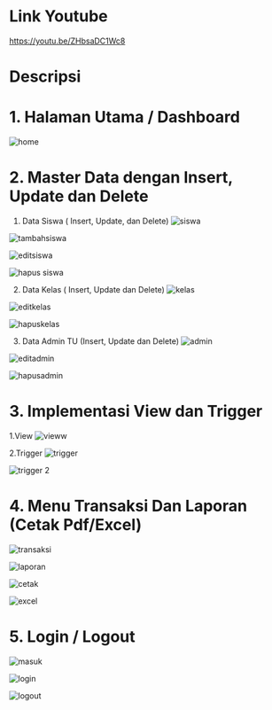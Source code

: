 # Link Youtube
https://youtu.be/ZHbsaDC1Wc8


# Descripsi
# 1. Halaman Utama / Dashboard
![home](https://user-images.githubusercontent.com/45707169/152665792-2df9794e-d601-461a-a416-4bb722615d4a.png)

# 2. Master Data dengan Insert, Update dan Delete
1. Data Siswa ( Insert, Update, dan Delete)
![siswa](https://user-images.githubusercontent.com/45707169/152665817-d5de6884-6a57-489e-8db7-7a4a2cb8ea0c.png)

![tambahsiswa](https://user-images.githubusercontent.com/45707169/152665831-b9c88ce2-e19f-4bdc-984e-689fd55986ef.png)

![editsiswa](https://user-images.githubusercontent.com/45707169/152665835-7c581af3-e3e7-4362-b504-d1837d9a0e76.png)

![hapus siswa](https://user-images.githubusercontent.com/45707169/152665840-79c9dcc0-df42-4a91-af4a-8d285fc14f6b.png)

2. Data Kelas ( Insert, Update dan Delete)
![kelas](https://user-images.githubusercontent.com/45707169/152665857-d1729ea5-929b-4a40-a9d3-70020799df0e.png)

![editkelas](https://user-images.githubusercontent.com/45707169/152665859-3f03ebac-9c4d-40c7-9586-fdd57d85a4c7.png)

![hapuskelas](https://user-images.githubusercontent.com/45707169/152665862-1e8ba074-efde-436c-9436-c3d76f2cbc30.png)

3. Data Admin TU (Insert, Update dan Delete)
![admin](https://user-images.githubusercontent.com/45707169/152665881-16e0fc69-e750-475d-9e70-44c36d89aa93.png)

![editadmin](https://user-images.githubusercontent.com/45707169/152665883-26e80668-1746-4a0b-8bb5-7a543b761e4f.png)

![hapusadmin](https://user-images.githubusercontent.com/45707169/152665887-d367a294-26a4-4f40-9d3d-e4ddcfe48f27.png)

# 3. Implementasi View dan Trigger
1.View
![vieww](https://user-images.githubusercontent.com/45707169/152665920-33538f6a-7163-4a27-a032-eff33885e070.png)

2.Trigger
![trigger](https://user-images.githubusercontent.com/45707169/152665936-b9f9ab00-40e4-404f-8560-d5696285d1cb.png)

![trigger 2](https://user-images.githubusercontent.com/45707169/152665937-d1b58980-e7dd-41d5-a3cb-f5f411142b0d.png)

# 4. Menu Transaksi Dan Laporan (Cetak Pdf/Excel)
![transaksi](https://user-images.githubusercontent.com/45707169/152665957-2cf1c588-70b5-4441-aca8-14ed7d093132.png)

![laporan](https://user-images.githubusercontent.com/45707169/152665952-64d15074-b4de-4e9a-8348-3cd7533c81e8.png)

![cetak](https://user-images.githubusercontent.com/45707169/152665968-78b312bb-9ea1-4760-89f4-b2080db500fa.png)

![excel](https://user-images.githubusercontent.com/45707169/152665979-42ead9a5-de0a-4aeb-aec9-0e41e0468bab.png)

# 5. Login / Logout
![masuk](https://user-images.githubusercontent.com/45707169/152666010-bcb412da-49f0-4e25-a4ea-7c6af29e17c0.png)

![login](https://user-images.githubusercontent.com/45707169/152666021-51158681-ade2-4726-a325-14e83031b519.png)

![logout](https://user-images.githubusercontent.com/45707169/152666026-8e1b2145-ddd4-4b48-9698-9211098b4ed2.png)
